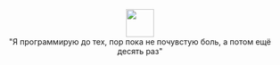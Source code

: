 <div id="header" align="center">
  <img src="https://media1.giphy.com/media/du3J3cXyzhj75IOgvA/giphy.gif?cid=ecf05e47xjwmuiec0s3uafjsbhw7ttvugsm0wv9h4m49exrg&ep=v1_gifs_search&rid=giphy.gif&ct=g" width="50"/>
  <div>
    "Я программирую до тех, пор пока не почувстую боль, а потом ещё десять раз"
  </div>
</div>







<!-- <div align="center" >
  <img src="https://i.pinimg.com/originals/f8/92/6b/f8926b6b661d0f52e71fcaf8a2e131c5.gif" width="150"/>
</div> -->






<!--
**MorozovDesu/MorozovDesu** is a ✨ _special_ ✨ repository because its `README.md` (this file) appears on your GitHub profile.

Here are some ideas to get you started:

- 🔭 I’m currently working on ...
- 🌱 I’m currently learning ...
- 👯 I’m looking to collaborate on ...
- 🤔 I’m looking for help with ...
- 💬 Ask me about ...
- 📫 How to reach me: ...
- 😄 Pronouns: ...
- ⚡ Fun fact: ...
-->
